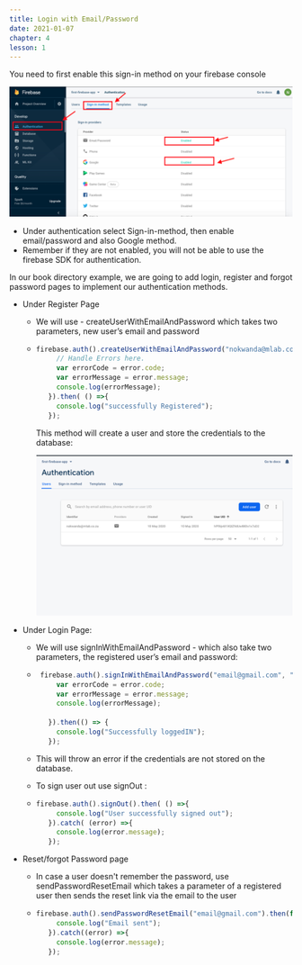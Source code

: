 ```yaml
---
title: Login with Email/Password
date: 2021-01-07
chapter: 4
lesson: 1
---
```


You need to first enable this sign-in method on your firebase console

![authentication-1](images/email-password/authentication-1.png)

* Under authentication select Sign-in-method, then enable email/password and also Google method.
* Remember if they are not enabled, you will not be able to use the firebase SDK for authentication.

In our book directory example, we are going to add login, register and forgot password pages to implement our authentication methods.

* Under Register Page

  * We will use - createUserWithEmailAndPassword which takes two parameters, new user’s email and password

  * ```javascript
    firebase.auth().createUserWithEmailAndPassword("nokwanda@mlab.co.za", "password").catch( (error) => {
         // Handle Errors here.
         var errorCode = error.code;
         var errorMessage = error.message;
         console.log(errorMessage);
       }).then( () =>{
         console.log("successfully Registered");
       });
    
    ```

    This method will create a user and store the credentials to the database:

    ![authentication-2](images/email-password/authentication-2.png)

* Under Login Page:

  * We will use signInWithEmailAndPassword - which also take two parameters, the registered user’s email and password:

  * ```javascript
     firebase.auth().signInWithEmailAndPassword("email@gmail.com", "password").catch((error) => {
         var errorCode = error.code;
         var errorMessage = error.message;
         console.log(errorMessage);
        
       }).then(() => {
         console.log("Successfully loggedIN");
       });
    
    ```

  * This will throw an error if the credentials are not stored on the database.

  * To sign user out use signOut :

  * ```javascript
    firebase.auth().signOut().then( () =>{
         console.log("User successfully signed out");
       }).catch( (error) =>{
         console.log(error.message);
       });
    
    ```

* Reset/forgot Password page

  * In case a user doesn't remember the password, use sendPasswordResetEmail which takes a parameter of a registered user then sends the reset link via the email to the user 

  * ```javascript
    firebase.auth().sendPasswordResetEmail("email@gmail.com").then(function() {
         console.log("Email sent");
       }).catch((error) =>{
         console.log(error.message);
       });
    
    ```

    

